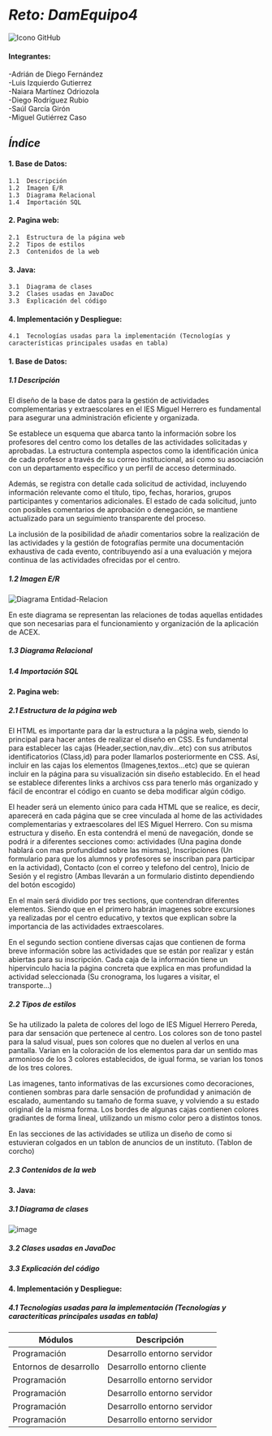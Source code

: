 # ***Reto: DamEquipo4***  


[](https://tasks.office.com/educantabria.es/es-es/home/planner/#/plantaskboard?groupid=3fbb2604-a253-49a6-9c33-c0a1afe976e4&planid=0ww7mkzmjkot0iieuxxuqpyah7gg)
![Icono GitHub](https://github.githubassets.com/images/modules/logos_page/GitHub-Mark.png)
#### Integrantes:
-Adrián de Diego Fernández      
-Luis Izquierdo Gutierrez     
-Naiara Martínez Odriozola   
-Diego Rodríguez Rubio     
-Saúl García Girón    
-Miguel Gutiérrez Caso 


## ***Índice***
#### 1. Base de Datos:
    1.1  Descripción
    1.2  Imagen E/R          
    1.3  Diagrama Relacional      
    1.4  Importación SQL        
#### 2. Pagina web:         
    2.1  Estructura de la página web   
    2.2  Tipos de estilos  
    2.3  Contenidos de la web  
#### 3. Java:  
    3.1  Diagrama de clases  
    3.2  Clases usadas en JavaDoc  
    3.3  Explicación del código  
#### 4. Implementación y Despliegue:  
    4.1  Tecnologías usadas para la implementación (Tecnologías y características principales usadas en tabla)

#### 1. Base de Datos:
##### 1.1  Descripción 
El diseño de la base de datos para la gestión de actividades complementarias y extraescolares en el IES Miguel Herrero
es fundamental para asegurar una administración eficiente y organizada.

Se establece un esquema que abarca tanto la información sobre los profesores del centro como los detalles de las actividades
solicitadas y aprobadas. La estructura contempla aspectos como la identificación única de cada profesor a través de su correo
institucional, así como su asociación con un departamento específico y un perfil de acceso determinado.

Además, se registra con detalle cada solicitud de actividad, incluyendo información relevante como el título, tipo, fechas, horarios,
grupos participantes y comentarios adicionales. El estado de cada solicitud, junto con posibles comentarios de aprobación o denegación,
se mantiene actualizado para un seguimiento transparente del proceso.

La inclusión de la posibilidad de añadir comentarios sobre la realización de las actividades y la gestión de fotografías permite una
documentación exhaustiva de cada evento, contribuyendo así a una evaluación y mejora continua de las actividades ofrecidas por el centro.

##### 1.2  Imagen E/R  
![Diagrama Entidad-Relacion](https://github.com/LuisIzquierdoGutierrez/Reto/assets/152623929/56b60a16-4003-44d3-8243-540ea2550623)

En este diagrama se representan las relaciones de todas aquellas entidades que son necesarias para el funcionamiento y organización de la aplicación de ACEX.
##### 1.3  Diagrama Relacional 

##### 1.4  Importación SQL 
#### 2. Pagina web:         
##### 2.1  Estructura de la página web

El HTML es importante para dar la estructura a la página web, siendo lo principal para hacer antes de realizar el diseño en CSS. Es fundamental para
establecer las cajas (Header,section,nav,div...etc) con sus atributos identificatorios (Class,id) para poder llamarlos posteriormente en CSS. Así,
incluir en las cajas los elementos (Imagenes,textos...etc) que se quieran incluir en la página para su visualización sin diseño establecido. En
el head se establece diferentes links a archivos css para tenerlo más organizado y fácil de encontrar el código en cuanto se deba modificar
algún código.

El header será un elemento único para cada HTML que se realice, es decir, aparecerá en cada página que se cree vinculada al home de las
actividades complementarias y extraescolares del IES Miguel Herrero. Con su misma estructura y diseño. En esta contendrá el menú
de navegación, donde se podrá ir a diferentes secciones como: actividades (Una pagina donde hablará con mas profundidad sobre las mismas),
Inscripciones (Un formulario para que los alumnos y profesores se inscriban para participar en la actividad), Contacto (con el correo y telefono
del centro), Inicio de Sesión y el registro (Ambas llevarán a un formulario distinto dependiendo del botón escogido)

En el main será dividido por tres sections, que contendran diferentes elementos. Siendo que en el primero habrán imagenes sobre excursiones
ya realizadas por el centro educativo, y textos que explican sobre la importancia de las actividades extraescolares.

En el segundo section contiene diversas cajas que contienen de forma breve información sobre las actividades
que se están por realizar y están abiertas para su inscripción. Cada caja de la información tiene un hipervinculo hacia la página
concreta que explica en mas profundidad la actividad seleccionada (Su cronograma, los lugares a visitar, el transporte...)

##### 2.2  Tipos de estilos  

Se ha utilizado la paleta de colores del logo de IES Miguel Herrero Pereda, para dar sensación que pertenece al centro. Los colores
son de tono pastel para la salud visual, pues son colores que no duelen al verlos en una pantalla. Varian en la coloración de los elementos para dar un
sentido mas armonioso de los 3 colores establecidos, de igual forma, se varian los tonos de los tres colores. 

Las imagenes, tanto informativas de las excursiones como decoraciones, contienen sombras para darle sensación de profundidad y animación de escalado,
aumentando su tamaño de forma suave, y volviendo a su estado original de la misma forma. Los bordes de algunas cajas contienen colores gradiantes de forma
lineal, utilizando un mismo color pero a distintos tonos. 

En las secciones de las actividades se utiliza un diseño de como si estuvieran colgados en un tablon de anuncios de un instituto. (Tablon de corcho)

##### 2.3  Contenidos de la web  
#### 3. Java:  
##### 3.1  Diagrama de clases  

![image](https://github.com/LuisIzquierdoGutierrez/Reto/assets/152623929/715316b3-9d7e-4a79-82dd-0a8544cc67ef)


##### 3.2  Clases usadas en JavaDoc  
##### 3.3  Explicación del código 
#### 4. Implementación y Despliegue:  
##### 4.1  Tecnologías usadas para la implementación (Tecnologías y caracteríticas principales usadas en tabla)
| Módulos  | Descripción |
| ---------- | ---------- |
|Programación | Desarrollo entorno servidor  |
| Entornos de desarrollo| Desarrollo entorno cliente |
|Programación | Desarrollo entorno servidor  |
|Programación | Desarrollo entorno servidor  |
|Programación | Desarrollo entorno servidor  |
|Programación | Desarrollo entorno servidor  |

